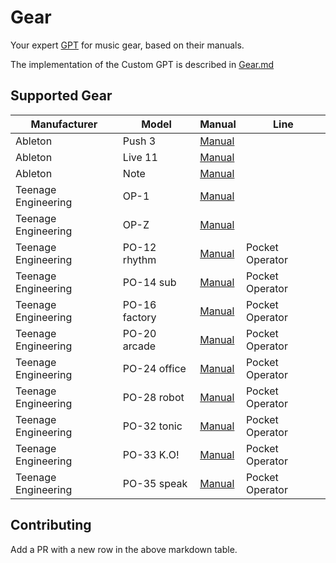 # Gear
Your expert [GPT](https://openai.com/blog/introducing-gpts) for music gear, based on their manuals.

The implementation of the Custom GPT is described in [Gear.md](/Gear.md)

## Supported Gear

| Manufacturer | Model | Manual | Line |
|---|---|---|---|
| Ableton | Push 3 | [Manual](https://www.ableton.com/en/push/manual/) | |
| Ableton | Live 11 | [Manual](https://www.ableton.com/en/manual/welcome-to-live/) | |
| Ableton | Note | [Manual](https://www.ableton.com/en/note/) | |
| Teenage Engineering | OP-1 | [Manual](https://teenage.engineering/products/op-1/original) | |
| Teenage Engineering | OP-Z | [Manual](https://teenage.engineering/guides/op-z) | |
| Teenage Engineering | PO-12 rhythm | [Manual](https://teenage.engineering/guides/po-12/en) | Pocket Operator |
| Teenage Engineering | PO-14 sub | [Manual](https://teenage.engineering/guides/po-14/en) | Pocket Operator |
| Teenage Engineering | PO-16 factory | [Manual](https://teenage.engineering/guides/po-16/en) | Pocket Operator |
| Teenage Engineering | PO-20 arcade | [Manual](https://teenage.engineering/guides/po-20/en) | Pocket Operator |
| Teenage Engineering | PO-24 office | [Manual](https://teenage.engineering/guides/po-24/en) | Pocket Operator |
| Teenage Engineering | PO-28 robot | [Manual](https://teenage.engineering/guides/po-28/en) | Pocket Operator |
| Teenage Engineering | PO-32 tonic | [Manual](https://teenage.engineering/guides/po-32/en) | Pocket Operator |
| Teenage Engineering | PO-33 K.O! | [Manual](https://teenage.engineering/guides/po-33/en) | Pocket Operator |
| Teenage Engineering | PO-35 speak | [Manual](https://teenage.engineering/guides/po-35/en) | Pocket Operator |

## Contributing
Add a PR with a new row in the above markdown table.
